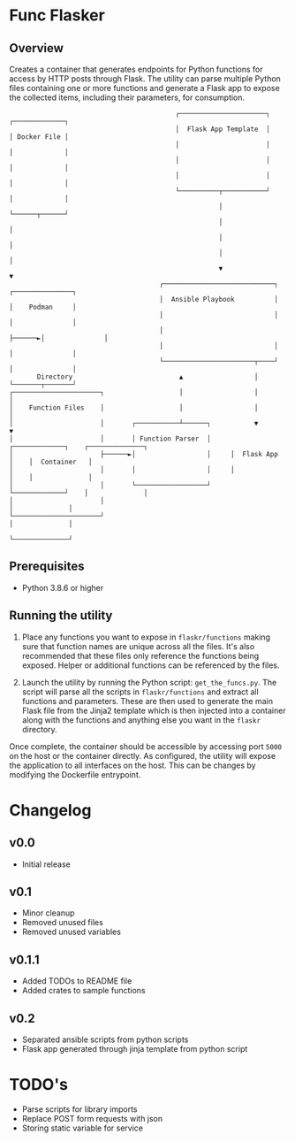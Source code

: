 
# Func Flasker

## Overview
Creates a container that generates endpoints for Python functions for access by HTTP posts through Flask. The utility can parse multiple Python files containing one or more functions and generate a Flask app to expose the collected items, including their parameters, for consumption. 

```
                                          ┌──────────────────────┐          ┌─────────────┐
                                          │  Flask App Template  │          │ Docker File │
                                          │                      │          │             │
                                          │                      │          │             │
                                          │                      │          │             │
                                          └──────────┬───────────┘          │             │
                                                     │                      └──────┬──────┘
                                                     │                             │
                                                     │                             │
                                                     │                             │
                                                     ▼                             ▼
                                      ┌────────────────────────────┐       ┌───────────────┐
                                      │  Ansible Playbook          │       │    Podman     │
                                      │                            │       │               │
                                      │                            ├──────►│               │
                                      │                            │       │               │
                                      └───────────────────────┬────┘       │               │
       Directory                           ▲                  │            └───────┬───────┘
┌──────────────────────┐                   │                  │                    │
│    Function Files    │                   │                  │                    │
│                      │       ┌───────────┴──────┐           ▼                    ▼
│                      │       │ Function Parser  │     ┌─────────────┐    ┌──────────────┐
│                      ├──────►│                  │     │  Flask App  │    │  Container   │
│                      │       │                  │     │             │    │              │
│                      │       └──────────────────┘     └─────────────┘    │              │
│                      │                                                   │              │
└──────────────────────┘                                                   │              │
                                                                           └──────────────┘
```
## Prerequisites
- Python 3.8.6 or higher

## Running the utility
1. Place any functions you want to expose in ```flaskr/functions``` making sure that function names are unique across all the files. It's also recommended that these files only reference the functions being exposed. Helper or additional functions can be referenced by the files.

2. Launch the utility by running the Python script: ```get_the_funcs.py```. The script will parse all the scripts in ```flaskr/functions``` and extract all functions and parameters. These are then used to generate the main Flask file from the Jinja2 template which is then injected into a container along with the functions and anything else you want in the ```flaskr``` directory. 

Once complete, the container should be accessible by accessing port ```5000``` on the host or the container directly. As configured, the utility will expose the application to all interfaces on the host. This can be changes by modifying the Dockerfile entrypoint. 

# Changelog
## v0.0
- Initial release

## v0.1
- Minor cleanup
- Removed unused files
- Removed unused variables

## v0.1.1
- Added TODOs to README file
- Added crates to sample functions

## v0.2
- Separated ansible scripts from python scripts
- Flask app generated through jinja template from python script

# TODO's
- Parse scripts for library imports
- Replace POST form requests with json
- Storing static variable for service